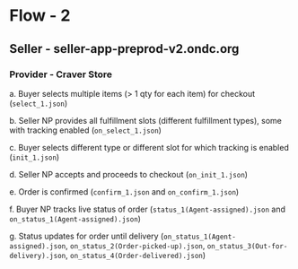 # Flow - 2
## Seller - seller-app-preprod-v2.ondc.org
### Provider - Craver Store

a. Buyer selects multiple items (> 1 qty for each item) for checkout (`select_1.json`)

b. Seller NP provides all fulfillment slots (different fulfillment types), some with tracking enabled (`on_select_1.json`)

c. Buyer selects different type or different slot for which tracking is enabled (`init_1.json`)

d. Seller NP accepts and proceeds to checkout (`on_init_1.json`)

e. Order is confirmed (`confirm_1.json` and `on_confirm_1.json`)

f. Buyer NP tracks live status of order (`status_1(Agent-assigned).json` and `on_status_1(Agent-assigned).json`)

g. Status updates for order until delivery (`on_status_1(Agent-assigned).json`, `on_status_2(Order-picked-up).json`, `on_status_3(Out-for-delivery).json`, `on_status_4(Order-delivered).json`)
